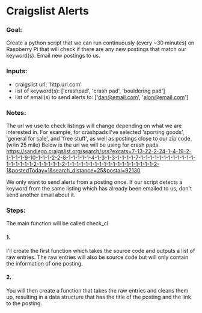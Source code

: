 # Craigslist Alerts

### Goal: 
Create a python script that we can run continuously (every ~30 minutes) on Raspberry Pi that will check if there are any new postings that match our keyword(s). Email new postings to us.

### Inputs: 
* craigslist url: 'http.url.com'
* list of keyword(s): ['crashpad', 'crash pad', 'bouldering pad']
* list of email(s) to send alerts to: ['dan@email.com', 'alon@email.com']

### Notes:
The url we use to check listings will change depending on what we are interested in. For example, for crashpads I've selected 'sporting goods', 'general for sale', and 'free stuff', as well as postings close to our zip code. (w/in 25 mile)
Below is the url we will be using for crash pads.
https://sandiego.craigslist.org/search/sss?excats=7-13-22-2-24-1-4-19-2-1-1-1-1-9-10-1-1-1-2-2-8-1-1-1-1-1-4-1-3-1-3-1-1-1-1-7-1-1-1-1-1-1-1-1-1-1-1-1-1-1-1-1-1-1-2-1-1-1-1-1-2-1-1-1-1-1-1-1-1-1-1-1-1-1-1-1-1-1-1-1-2-1&postedToday=1&search_distance=25&postal=92130

We only want to send alerts from a posting once. If our script detects a keyword from the same listing which has already been emailed to us, don't send another email about it.

### Steps:
The main function will be called check_cl

#### 1.
I'll create the first function which takes the source code and outputs a list of raw entries. The raw entries will also be source code but will only contain the information of one posting.

#### 2.
You will then create a function that takes the raw entries and cleans them up, resulting in a data structure that has the title of the posting and the link to the posting.

